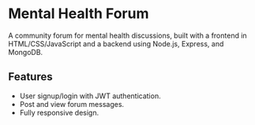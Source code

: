 # Mental Health Forum

A community forum for mental health discussions, built with a frontend in HTML/CSS/JavaScript and a backend using Node.js, Express, and MongoDB.

## Features
- User signup/login with JWT authentication.
- Post and view forum messages.
- Fully responsive design.


